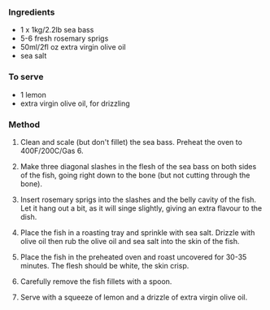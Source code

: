 ### Ingredients

* 1 x 1kg/2.2lb sea bass
* 5-6 fresh rosemary sprigs
* 50ml/2fl oz extra virgin olive oil
* sea salt

### To serve

* 1 lemon
* extra virgin olive oil, for drizzling

### Method

1. Clean and scale (but don't fillet) the sea bass. Preheat the oven to 400F/200C/Gas 6.

2. Make three diagonal slashes in the flesh of the sea bass on both sides of the fish, 
going right down to the bone (but not cutting through the bone).

3. Insert rosemary sprigs into the slashes and the belly cavity of the fish. 
Let it hang out a bit, as it will singe slightly, giving an extra flavour to the dish.

4. Place the fish in a roasting tray and sprinkle with sea salt. 
Drizzle with olive oil then rub the olive oil and sea salt into the skin of the fish.

5. Place the fish in the preheated oven and roast uncovered for 30-35 minutes. 
The flesh should be white, the skin crisp.

6. Carefully remove the fish fillets with a spoon.

7. Serve with a squeeze of lemon and a drizzle of extra virgin olive oil.
